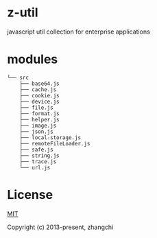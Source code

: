 # z-util

javascript util collection for enterprise applications

# modules

```shell
└── src
    ├── base64.js
    ├── cache.js
    ├── cookie.js
    ├── device.js
    ├── file.js
    ├── format.js
    ├── helper.js
    ├── image.js
    ├── json.js
    ├── local-storage.js
    ├── remoteFileLoader.js
    ├── safe.js
    ├── string.js
    ├── trace.js
    └── url.js
```

# License

[MIT](https://opensource.org/licenses/MIT)

Copyright (c) 2013-present, zhangchi
